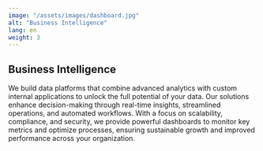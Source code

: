 ```yaml
---
image: "/assets/images/dashboard.jpg"
alt: "Business Intelligence"
lang: en
weight: 3
---
```


## Business Intelligence

We build data platforms that combine advanced analytics with custom internal applications to unlock the full potential of your data. Our solutions enhance decision-making through real-time insights, streamlined operations, and automated workflows. With a focus on scalability, compliance, and security, we provide powerful dashboards to monitor key metrics and optimize processes, ensuring sustainable growth and improved performance across your organization.